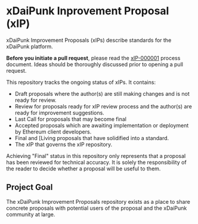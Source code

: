 # xDaiPunk Inprovement Proposal (xIP)



xDaiPunk Improvement Proposals (xIPs) describe standards for the xDaiPunk platform.

**Before you initiate a pull request**, please read the [xIP-000001](https://github.com/xDaiPunks/xIP/blob/main/xIPs/xIP-000001.md) process document. Ideas should be thoroughly discussed prior to opening a pull request.

This repository tracks the ongoing status of xIPs. It contains:

- Draft proposals where the author(s) are still making changes and is not ready for review.
- Review for proposals ready for xIP review process and the author(s) are ready for improvement suggestions.
- Last Call for proposals that may become final
- Accepted proposals which are awaiting implementation or deployment by Ethereum client developers.
- Final and [Living proposals that have solidified into a standard.
- The xIP that governs the xIP repository.

Achieving "Final" status in this repository only represents that a proposal has been reviewed for technical accuracy. It is solely the responsibility of the reader to decide whether a proposal will be useful to them.

## Project Goal

The xDaiPunk Improvement Proposals repository exists as a place to share concrete proposals with potential users of the proposal and the xDaiPunk community at large.
